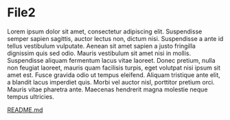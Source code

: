 # File2

Lorem ipsum dolor sit amet, consectetur adipiscing elit. Suspendisse semper sapien sagittis, auctor lectus non, dictum nisi. Suspendisse a ante id tellus vestibulum vulputate. Aenean sit amet sapien a justo fringilla dignissim quis sed odio. Mauris vestibulum sit amet nisi in mollis. Suspendisse aliquam fermentum lacus vitae laoreet. Donec pretium, nulla non feugiat laoreet, mauris quam facilisis turpis, eget volutpat nisi ipsum sit amet est. Fusce gravida odio ut tempus eleifend. Aliquam tristique ante elit, a blandit lacus imperdiet quis. Morbi vel auctor nisl, porttitor pretium orci. Mauris vitae pharetra ante. Maecenas hendrerit magna molestie neque tempus ultricies.

[README.md](../README.md#lorem-ipsum-dolor-sit-amet)
